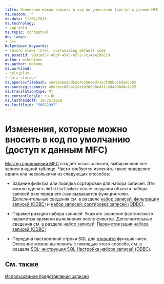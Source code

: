 ```yaml
---
title: Изменения можно вносить в код по умолчанию (доступ к данным MFC) | Документация Майкрософт
ms.custom: ''
ms.date: 11/04/2016
ms.technology:
- cpp-data
ms.topic: conceptual
dev_langs:
- C++
helpviewer_keywords:
- record views [C++], customizing default code
ms.assetid: 9992ed37-a6bf-45a5-a572-5c14e42b6628
author: mikeblome
ms.author: mblome
ms.workload:
- cplusplus
- data-storage
ms.openlocfilehash: cee9316e2bd526465b6eed735df0bb0c6d5d6593
ms.sourcegitcommit: a9dcbcc85b4c28eed280d8e451c494a00d8c4c25
ms.translationtype: MT
ms.contentlocale: ru-RU
ms.lasthandoff: 10/25/2018
ms.locfileid: "50072997"
---
```

# <a name="changes-you-might-make-to-the-default-code--mfc-data-access"></a>Изменения, которые можно вносить в код по умолчанию (доступ к данным MFC)

[Мастер приложений MFC](../mfc/reference/database-support-mfc-application-wizard.md) создает класс записей, выбирающий все записи в одной таблице. Часто требуется изменить такое поведение одним или несколькими из следующих способов:

- Задание фильтра или порядка сортировки для набора записей. Это можно сделать `OnInitialUpdate` после создания объекта набора записей в но перед его `Open` вызывается функция-член. Дополнительные сведения см. в разделе [набор записей: фильтрация записей (ODBC)](../data/odbc/recordset-filtering-records-odbc.md) и [набор записей: сортировка записей (ODBC)](../data/odbc/recordset-sorting-records-odbc.md).

- Параметризация набора записей. Укажите значение фактического параметра времени выполнения после фильтра. Дополнительные сведения см. в разделе [набор записей: Параметризация набора записей (ODBC)](../data/odbc/recordset-parameterizing-a-recordset-odbc.md)

- Передача настроенной строки SQL для [откройте](../mfc/reference/crecordset-class.md#open) функция-член. Описание можно выполнить с помощью этого способа, см. в разделе [SQL: инструкция SQL Настройка набора записей (ODBC)](../data/odbc/sql-customizing-your-recordsets-sql-statement-odbc.md).

## <a name="see-also"></a>См. также

[Использование представления записей](../data/using-a-record-view-mfc-data-access.md)